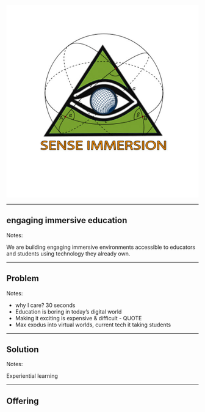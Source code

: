 <img src="imgs/SENSE-IMMERSION-LOGO-02-alt-colors.jpg">

------


<!-- .slide: data-background="imgs/kid-in-virtual-world.jpg" -->

## <!-- .element: style="text-transform: capitalize;" --> engaging immersive education

<!-- photo of child inside cell -->


Notes:

We are building engaging immersive environments accessible to educators and students using technology they already own.

------

## Problem

Notes:
- why I care? 30 seconds
- Education is boring in today’s digital world
- Making it exciting is expensive & difficult - QUOTE
- Max exodus into virtual worlds, current tech it taking students 


------

## Solution

Notes:

Experiential learning 

------

## Offering

